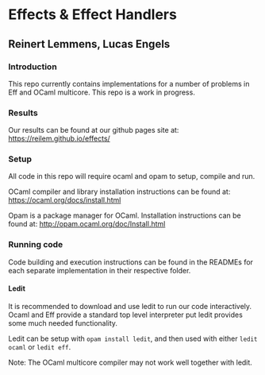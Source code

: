 # Effects & Effect Handlers
## Reinert Lemmens, Lucas Engels

### Introduction

This repo currently contains implementations for a number of problems in Eff
and OCaml multicore. This repo is a work in progress.

### Results

Our results can be found at our github pages site at: https://reilem.github.io/effects/

### Setup

All code in this repo will require ocaml and opam to setup, compile and run.

OCaml compiler and library installation instructions can be found at:
https://ocaml.org/docs/install.html


Opam is a package manager for OCaml. Installation instructions can be found at:
http://opam.ocaml.org/doc/Install.html

### Running code

Code building and execution instructions can be found in the READMEs for each
separate implementation in their respective folder.

#### Ledit

It is recommended to download and use ledit to run our code interactively.
Ocaml and Eff provide a standard top level interpreter put ledit provides some much needed functionality.

Ledit can be setup with `opam install ledit`, and then used with either
`ledit ocaml` or `ledit eff`.

Note: The OCaml multicore compiler may not work well together with ledit.
